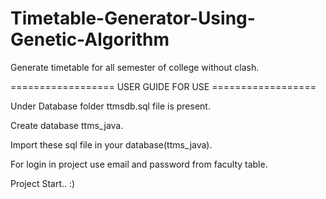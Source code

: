# Timetable-Generator-Using-Genetic-Algorithm
Generate timetable for all semester of college without clash.

================== USER GUIDE FOR USE ==================

Under Database folder ttmsdb.sql file is present.

Create database ttms_java.

Import these sql file in your database(ttms_java).

For login in project use email and password from faculty table. 

Project Start.. :)
